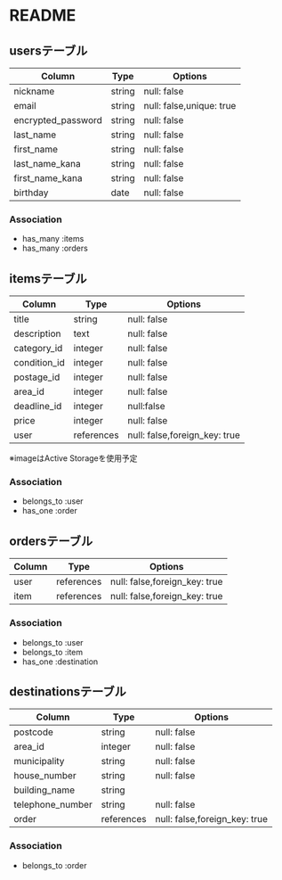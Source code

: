 # README

## usersテーブル
|Column            |Type      |Options          |
|------------------|----------|-----------------|
|nickname          |string    |null: false      |
|email             |string    |null: false,unique: true|
|encrypted_password|string    |null: false      |
|last_name         |string    |null: false      |
|first_name        |string    |null: false      |
|last_name_kana    |string    |null: false      |
|first_name_kana   |string    |null: false      |
|birthday          |date      |null: false      |

### Association
- has_many :items
- has_many :orders

## itemsテーブル
|Column           |Type      |Options          |
|-----------------|----------|-----------------|
|title            |string    |null: false      |
|description      |text      |null: false      |
|category_id      |integer   |null: false      |
|condition_id     |integer   |null: false      |
|postage_id       |integer   |null: false      |
|area_id          |integer   |null: false      |
|deadline_id      |integer   |null:false       |
|price            |integer   |null: false      |
|user             |references|null: false,foreign_key: true|
※imageはActive Storageを使用予定

### Association
- belongs_to :user
- has_one :order

## ordersテーブル
|Column          |Type      |Options          |
|----------------|----------|-----------------|
|user            |references|null: false,foreign_key: true|
|item            |references|null: false,foreign_key: true|

### Association
- belongs_to :user
- belongs_to :item
- has_one :destination

## destinationsテーブル
|Column          |Type      |Options          |
|----------------|----------|-----------------|
|postcode        |string    |null: false	    |
|area_id         |integer   |null: false	    |
|municipality    |string    |null: false	    |
|house_number    |string    |null: false	    |
|building_name   |string    |           	    |
|telephone_number|string    |null: false	    |
|order           |references|null: false,foreign_key: true|

### Association
- belongs_to :order
